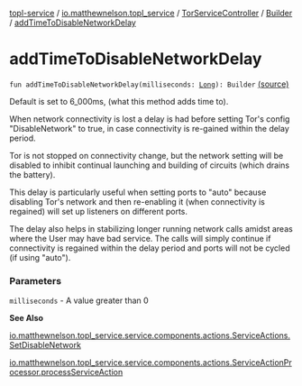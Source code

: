 [topl-service](../../../index.md) / [io.matthewnelson.topl_service](../../index.md) / [TorServiceController](../index.md) / [Builder](index.md) / [addTimeToDisableNetworkDelay](./add-time-to-disable-network-delay.md)

# addTimeToDisableNetworkDelay

`fun addTimeToDisableNetworkDelay(milliseconds: `[`Long`](https://kotlinlang.org/api/latest/jvm/stdlib/kotlin/-long/index.html)`): Builder` [(source)](https://github.com/05nelsonm/TorOnionProxyLibrary-Android/blob/master/topl-service/src/main/java/io/matthewnelson/topl_service/TorServiceController.kt#L170)

Default is set to 6_000ms, (what this method adds time to).

When network connectivity is lost a delay is had before setting Tor's config
"DisableNetwork" to true, in case connectivity is re-gained within the delay period.

Tor is not stopped on connectivity change, but the network setting will be disabled
to inhibit continual launching and building of circuits (which drains the battery).

This delay is particularly useful when setting ports to "auto" because disabling
Tor's network and then re-enabling it (when connectivity is regained) will set up
listeners on different ports.

The delay also helps in stabilizing longer running network calls amidst areas where
the User may have bad service. The calls will simply continue if connectivity is
regained within the delay period and ports will not be cycled (if using "auto").

### Parameters

`milliseconds` - A value greater than 0

**See Also**

[io.matthewnelson.topl_service.service.components.actions.ServiceActions.SetDisableNetwork](#)

[io.matthewnelson.topl_service.service.components.actions.ServiceActionProcessor.processServiceAction](#)

